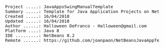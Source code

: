 <pre>
Project .....: JavaAppsSwingManualTemplate
Summary .....: Template for Java Application Projects on NetBeans IDE
Created .....: 16/04/2018
Updated .....: 16/04/2018
Author ......: Halloween DeFranco - Halloween@gmail.com
Platform ....: Java 8
IDE .........: NetBeans 8.2
Remote ......: https://github.com/joanpaon/NetBeansJavaAppTemplate.git
</pre>
